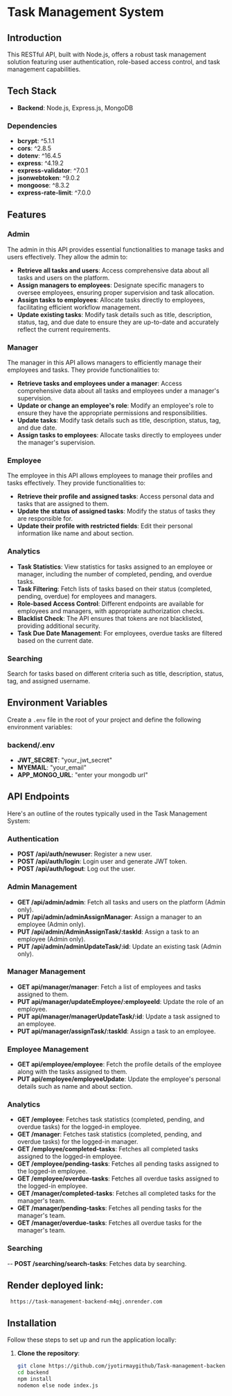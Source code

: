 # Task Management System

## Introduction

This RESTful API, built with Node.js, offers a robust task management solution featuring user authentication, role-based access control, and task management capabilities.

## Tech Stack

- **Backend**: Node.js, Express.js, MongoDB

### Dependencies

- **bcrypt**: ^5.1.1
- **cors**: ^2.8.5
- **dotenv**: ^16.4.5
- **express**: ^4.19.2
- **express-validator**: ^7.0.1
- **jsonwebtoken**: ^9.0.2
- **mongoose**: ^8.3.2
- **express-rate-limit**: ^7.0.0

## Features

### Admin

The admin in this API provides essential functionalities to manage tasks and users effectively. They allow the admin to:

- **Retrieve all tasks and users**: Access comprehensive data about all tasks and users on the platform.
- **Assign managers to employees**: Designate specific managers to oversee employees, ensuring proper supervision and task allocation.
- **Assign tasks to employees**: Allocate tasks directly to employees, facilitating efficient workflow management.
- **Update existing tasks**: Modify task details such as title, description, status, tag, and due date to ensure they are up-to-date and accurately reflect the current requirements.

### Manager

The manager in this API allows managers to efficiently manage their employees and tasks. They provide functionalities to:

- **Retrieve tasks and employees under a manager**: Access comprehensive data about all tasks and employees under a manager's supervision.
- **Update or change an employee's role**: Modify an employee's role to ensure they have the appropriate permissions and responsibilities.
- **Update tasks**: Modify task details such as title, description, status, tag, and due date.
- **Assign tasks to employees**: Allocate tasks directly to employees under the manager's supervision.

### Employee

The employee in this API allows employees to manage their profiles and tasks effectively. They provide functionalities to:

- **Retrieve their profile and assigned tasks**: Access personal data and tasks that are assigned to them.
- **Update the status of assigned tasks**: Modify the status of tasks they are responsible for.
- **Update their profile with restricted fields**: Edit their personal information like name and about section.

### Analytics

- **Task Statistics**: View statistics for tasks assigned to an employee or manager, including the number of completed, pending, and overdue tasks.
- **Task Filtering**: Fetch lists of tasks based on their status (completed, pending, overdue) for employees and managers.
- **Role-based Access Control**: Different endpoints are available for employees and managers, with appropriate authorization checks.
- **Blacklist Check**: The API ensures that tokens are not blacklisted, providing additional security.
- **Task Due Date Management**: For employees, overdue tasks are filtered based on the current date.

### Searching

Search for tasks based on different criteria such as title, description, status, tag, and assigned username.

## Environment Variables

Create a `.env` file in the root of your project and define the following environment variables:

### backend/.env
- **JWT_SECRET**: "your_jwt_secret"
- **MYEMAIL**: "your_email"
- **APP_MONGO_URL**: "enter your mongodb url"

## API Endpoints

Here's an outline of the routes typically used in the Task Management System:

### Authentication

- **POST /api/auth/newuser**: Register a new user.
- **POST /api/auth/login**: Login user and generate JWT token.
- **POST /api/auth/logout**: Log out the user.

### Admin Management

- **GET /api/admin/admin**: Fetch all tasks and users on the platform (Admin only).
- **PUT /api/admin/adminAssignManager**: Assign a manager to an employee (Admin only).
- **PUT /api/admin/AdminAssignTask/:taskId**: Assign a task to an employee (Admin only).
- **PUT /api/admin/adminUpdateTask/:id**: Update an existing task (Admin only).

### Manager Management

- **GET api/manager/manager**: Fetch a list of employees and tasks assigned to them.
- **PUT api/manager/updateEmployee/:employeeId**: Update the role of an employee.
- **PUT api/manager/managerUpdateTask/:id**: Update a task assigned to an employee.
- **PUT api/manager/assignTask/:taskId**: Assign a task to an employee.

### Employee Management

- **GET api/employee/employee**: Fetch the profile details of the employee along with the tasks assigned to them.
- **PUT api/employee/employeeUpdate**: Update the employee's personal details such as name and about section.

### Analytics

- **GET /employee**: Fetches task statistics (completed, pending, and overdue tasks) for the logged-in employee.
- **GET /manager**: Fetches task statistics (completed, pending, and overdue tasks) for the logged-in manager.
- **GET /employee/completed-tasks**: Fetches all completed tasks assigned to the logged-in employee.
- **GET /employee/pending-tasks**: Fetches all pending tasks assigned to the logged-in employee.
- **GET /employee/overdue-tasks**: Fetches all overdue tasks assigned to the logged-in employee.
- **GET /manager/completed-tasks**: Fetches all completed tasks for the manager's team.
- **GET /manager/pending-tasks**: Fetches all pending tasks for the manager's team.
- **GET /manager/overdue-tasks**: Fetches all overdue tasks for the manager's team.

### Searching

-- **POST /searching/search-tasks**: Fetches data by searching.

## Render deployed link:
 ```bash
  https://task-management-backend-m4qj.onrender.com
```
## Installation

Follow these steps to set up and run the application locally:

1. **Clone the repository**:
   ```bash
   git clone https://github.com/jyotirmaygithub/Task-management-backend
   cd backend
   npm install
   nodemon else node index.js
   
   
